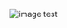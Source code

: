 ![image test](https://www.google.com/url?sa=i&url=https%3A%2F%2Fwww.pexels.com%2Fsearch%2Freflection%2F&psig=AOvVaw34gdf_6QryoMny_TXVOdFx&ust=1704714374865000&source=images&cd=vfe&ved=0CBEQjRxqFwoTCODlqIaay4MDFQAAAAAdAAAAABAE)